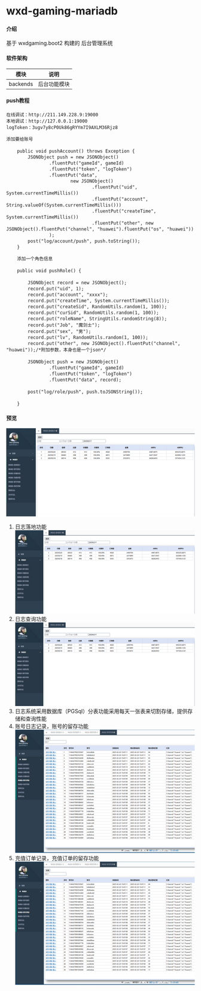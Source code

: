 # wxd-gaming-mariadb

#### 介绍

基于 wxdgaming.boot2 构建的 后台管理系统

#### 软件架构

| 模块       | 说明     |
|----------|--------|
| backends | 后台功能模块 |


#### push教程

```angular2html
在线调试：http://211.149.228.9:19000
本地调试：http://127.0.0.1:19000
logToken：3ugv7y8cP0Uk86gRYYm7I9AXLM36Rjz8
```

```angular2html
添加要给账号

    public void pushAccount() throws Exception {
        JSONObject push = new JSONObject()
                .fluentPut("gameId", gameId)
                .fluentPut("token", "logToken")
                .fluentPut("data",
                        new JSONObject()
                                .fluentPut("uid", System.currentTimeMillis())
                                .fluentPut("account", String.valueOf(System.currentTimeMillis()))
                                .fluentPut("createTime", System.currentTimeMillis())
                                .fluentPut("other", new JSONObject().fluentPut("channel", "huawei").fluentPut("os", "huawei"))
                );
        post("log/account/push", push.toString());
    }
```

``` push
    添加一个角色信息
    
    public void pushRole() {

        JSONObject record = new JSONObject();
        record.put("uid", 1);
        record.put("account", "xxxx");
        record.put("createTime", System.currentTimeMillis());
        record.put("createSid", RandomUtils.random(1, 100));
        record.put("curSid", RandomUtils.random(1, 100));
        record.put("roleName", StringUtils.randomString(8));
        record.put("Job", "魔剑士");
        record.put("sex", "男");
        record.put("lv", RandomUtils.random(1, 100));
        record.put("other", new JSONObject().fluentPut("channel", "huawei"));/*附加参数，本身也是一个json*/

        JSONObject push = new JSONObject()
                .fluentPut("gameId", gameId)
                .fluentPut("token", "logToken")
                .fluentPut("data", record);

        post("log/role/push", push.toJSONString());

    }
```

#### 预览

![image](/png/gamestat.png)

1. 日志落地功能
   ![image](/png/gamestat.png)
2. 日志查询功能
   ![image](/png/gamestat.png)
3. 日志系统采用数据库（PGSql）分表功能采用每天一张表来切割存储，提供存储和查询性能
4. 账号日志记录，账号的留存功能
   ![image](/png/account.png)
5. 充值订单记录，充值订单的留存功能
   ![image](/png/account.png)